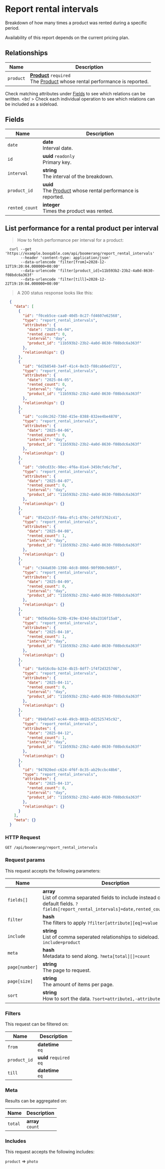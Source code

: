 # Report rental intervals

Breakdown of how many times a product was rented during a specific period.

<aside class="notice">
  Availability of this report depends on the current pricing plan.
</aside>

## Relationships
Name | Description
-- | --
`product` | **[Product](#products)** `required`<br>The [Product](#products) whose rental performance is reported.


Check matching attributes under [Fields](#report-rental-intervals-fields) to see which relations can be written.
<br/ >
Check each individual operation to see which relations can be included as a sideload.
## Fields

 Name | Description
-- | --
`date` | **date** <br>Interval date.
`id` | **uuid** `readonly`<br>Primary key.
`interval` | **string** <br>The interval of the breakdown.
`product_id` | **uuid** <br>The [Product](#products) whose rental performance is reported.
`rented_count` | **integer** <br>Times the product was rented.


## List performance for a rental product per interval


> How to fetch performance per interval for a product:

```shell
  curl --get 'https://example.booqable.com/api/boomerang/report_rental_intervals'
       --header 'content-type: application/json'
       --data-urlencode 'filter[from]=2028-12-12T19:20:04.000000+00:00'
       --data-urlencode 'filter[product_id]=11b593b2-23b2-4a0d-8630-f08bdc6a363f'
       --data-urlencode 'filter[till]=2028-12-22T19:19:04.000000+00:00'
```

> A 200 status response looks like this:

```json
  {
    "data": [
      {
        "id": "f0ceb5ce-caa0-40d5-8c27-fd4607e62568",
        "type": "report_rental_intervals",
        "attributes": {
          "date": "2025-04-04",
          "rented_count": 0,
          "interval": "day",
          "product_id": "11b593b2-23b2-4a0d-8630-f08bdc6a363f"
        },
        "relationships": {}
      },
      {
        "id": "6d2b8548-3a4f-41c4-8e33-f88cab6ed721",
        "type": "report_rental_intervals",
        "attributes": {
          "date": "2025-04-05",
          "rented_count": 0,
          "interval": "day",
          "product_id": "11b593b2-23b2-4a0d-8630-f08bdc6a363f"
        },
        "relationships": {}
      },
      {
        "id": "ccd4c262-738d-415e-8388-832ee4be4870",
        "type": "report_rental_intervals",
        "attributes": {
          "date": "2025-04-06",
          "rented_count": 0,
          "interval": "day",
          "product_id": "11b593b2-23b2-4a0d-8630-f08bdc6a363f"
        },
        "relationships": {}
      },
      {
        "id": "cb0cd33c-98ec-4f6a-81e4-3450cfe6c7bd",
        "type": "report_rental_intervals",
        "attributes": {
          "date": "2025-04-07",
          "rented_count": 0,
          "interval": "day",
          "product_id": "11b593b2-23b2-4a0d-8630-f08bdc6a363f"
        },
        "relationships": {}
      },
      {
        "id": "85422c5f-f84a-4fc1-870c-24f6f3762c41",
        "type": "report_rental_intervals",
        "attributes": {
          "date": "2025-04-08",
          "rented_count": 1,
          "interval": "day",
          "product_id": "11b593b2-23b2-4a0d-8630-f08bdc6a363f"
        },
        "relationships": {}
      },
      {
        "id": "c344a030-1398-4dc8-8066-90f990c9d65f",
        "type": "report_rental_intervals",
        "attributes": {
          "date": "2025-04-09",
          "rented_count": 0,
          "interval": "day",
          "product_id": "11b593b2-23b2-4a0d-8630-f08bdc6a363f"
        },
        "relationships": {}
      },
      {
        "id": "0d56a56a-529b-419e-834d-b8a2316f15a8",
        "type": "report_rental_intervals",
        "attributes": {
          "date": "2025-04-10",
          "rented_count": 1,
          "interval": "day",
          "product_id": "11b593b2-23b2-4a0d-8630-f08bdc6a363f"
        },
        "relationships": {}
      },
      {
        "id": "8a916c0a-b234-4b15-8df7-1f4f2d325746",
        "type": "report_rental_intervals",
        "attributes": {
          "date": "2025-04-11",
          "rented_count": 0,
          "interval": "day",
          "product_id": "11b593b2-23b2-4a0d-8630-f08bdc6a363f"
        },
        "relationships": {}
      },
      {
        "id": "894bfe67-ec44-49cb-801b-dd2525745c92",
        "type": "report_rental_intervals",
        "attributes": {
          "date": "2025-04-12",
          "rented_count": 1,
          "interval": "day",
          "product_id": "11b593b2-23b2-4a0d-8630-f08bdc6a363f"
        },
        "relationships": {}
      },
      {
        "id": "947020ed-c624-4f6f-8c35-ab29ccbc48b6",
        "type": "report_rental_intervals",
        "attributes": {
          "date": "2025-04-13",
          "rented_count": 0,
          "interval": "day",
          "product_id": "11b593b2-23b2-4a0d-8630-f08bdc6a363f"
        },
        "relationships": {}
      }
    ],
    "meta": {}
  }
```

### HTTP Request

`GET /api/boomerang/report_rental_intervals`

### Request params

This request accepts the following parameters:

Name | Description
-- | --
`fields[]` | **array** <br>List of comma separated fields to include instead of the default fields. `?fields[report_rental_intervals]=date,rented_count,interval`
`filter` | **hash** <br>The filters to apply `?filter[attribute][eq]=value`
`include` | **string** <br>List of comma seperated relationships to sideload. `?include=product`
`meta` | **hash** <br>Metadata to send along. `?meta[total][]=count`
`page[number]` | **string** <br>The page to request.
`page[size]` | **string** <br>The amount of items per page.
`sort` | **string** <br>How to sort the data. `?sort=attribute1,-attribute2`


### Filters

This request can be filtered on:

Name | Description
-- | --
`from` | **datetime** <br>`eq`
`product_id` | **uuid** `required`<br>`eq`
`till` | **datetime** <br>`eq`


### Meta

Results can be aggregated on:

Name | Description
-- | --
`total` | **array** <br>`count`


### Includes

This request accepts the following includes:

`product` => 
`photo`







